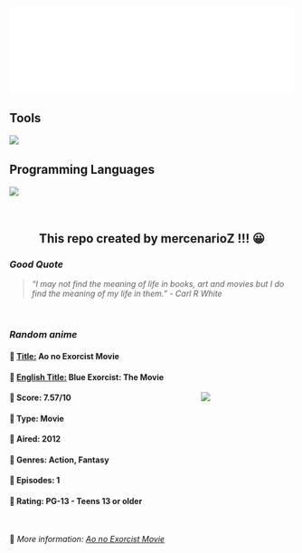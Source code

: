 
<img src="svg/nai.svg" />

<p>
  <h2>Tools</h2>
  <a href="https://skillicons.dev">
    <img src="https://skillicons.dev/icons?i=git,bash,vim,ubuntu,tensorflow,pytorch,docker,raspberrypi" />
  </a>

  <br />

  <h2>Programming Languages</h2>

  <a href="https://skillicons.dev">
    <img src="https://skillicons.dev/icons?i=python,c,cpp" />
  </a>
</p>

<br />

<h2 align="center">This repo created by mercenarioZ !!! 😀</h2>
<h3><i>Good Quote</i></h3>

<blockquote>
<i>
“I may not find the meaning of life in books, art and movies but I do find the meaning of my life in them.” - Carl R White
</i>
</blockquote>

<br />

<h3><i>Random anime</i></h3>

<h4>
  <strong>🥭 <u>Title:</u></strong> Ao no Exorcist Movie
</h4>

<h4>🌿 <u>English Title:</u> Blue Exorcist: The Movie</h4>

<img align="right" width="165" src=https://cdn.myanimelist.net/images/anime/7/42005.jpg />

<h4>🌱 Score: 7.57/10</h4>

<h4>🌲 Type: Movie</h4>

<h4>🌴 Aired: 2012</h4>

<h4>🌵 Genres: Action, Fantasy</h4>

<h4>🥑 Episodes: 1</h4>

<h4>🍏 Rating: PG-13 - Teens 13 or older</h4>

<br />

🍂 *More information: [Ao no Exorcist Movie](https://myanimelist.net/anime/11737/Ao_no_Exorcist_Movie)*
    